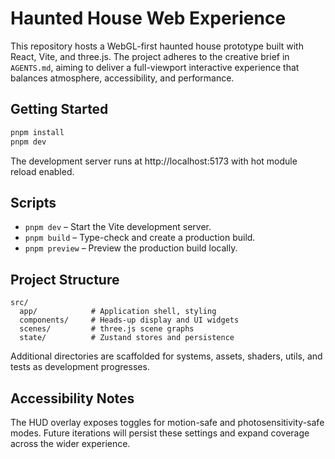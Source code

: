 # Haunted House Web Experience

This repository hosts a WebGL-first haunted house prototype built with React, Vite, and three.js. The project adheres to the
creative brief in `AGENTS.md`, aiming to deliver a full-viewport interactive experience that balances atmosphere, accessibility,
and performance.

## Getting Started

```bash
pnpm install
pnpm dev
```

The development server runs at http://localhost:5173 with hot module reload enabled.

## Scripts

- `pnpm dev` – Start the Vite development server.
- `pnpm build` – Type-check and create a production build.
- `pnpm preview` – Preview the production build locally.

## Project Structure

```
src/
  app/            # Application shell, styling
  components/     # Heads-up display and UI widgets
  scenes/         # three.js scene graphs
  state/          # Zustand stores and persistence
```

Additional directories are scaffolded for systems, assets, shaders, utils, and tests as development progresses.

## Accessibility Notes

The HUD overlay exposes toggles for motion-safe and photosensitivity-safe modes. Future iterations will persist these settings and
expand coverage across the wider experience.

